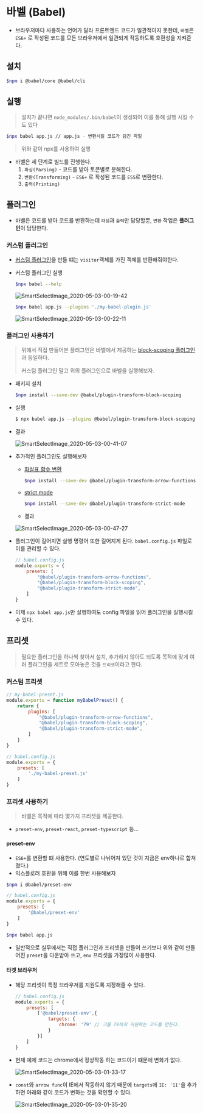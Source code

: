 ​	

# 바벨 (Babel)

* 브라우저마다 사용하는 언어가 달라 프론트엔드 코드가 일관적이지 못한데, `바벨`은 `ES6+` 로 작성된 코드를 모든 브라우저에서 일관되게 작동하도록 호환성을 지켜준다.

## 설치

```bash
$npm i @babel/core @babel/cli
```

## 실행

>  설치가 끝나면 `node_modules/.bin/babel`이 생성되어 이를 통해 실행 시킬 수도 있다

```bash
$npx babel app.js // app.js - 변환시킬 코드가 담긴 파일
```

> 위와 같이 npx를 사용하여 실행

* 바벨은 세 단계로 빌드를 진행한다.
  1. `파싱(Parsing)` - 코드를 받아 토큰별로 분해한다.
  2. `변환(Transforming)` - `ES6+` 로 작성된 코드를 `ES5`로 변환한다.
  3. `출력(Printing)`

## 플러그인

* 바벨은 코드를 받아 코드를 반환하는데 `파싱`과 `출력`만 담당할뿐, `변환` 작업은 **플러그인**이 담당한다.

### 커스텀 플러그인

* [커스텀 플러그인](./my-babel-plugin.js)을 만들 떄는 `visitor`객체를 가진 객체를 반환해줘야한다.

* 커스텀 플러그인 실행

  ```bash
  $npx babel --help
  ```

  ![SmartSelectImage_2020-05-03-00-19-42](https://user-images.githubusercontent.com/52653793/80869298-aa87b100-8cda-11ea-8863-f9a927026bfa.png)

  ```bash
  $npx babel app.js --plugins './my-babel-plugin.js'
  ```
  
  ![SmartSelectImage_2020-05-03-00-22-11](https://user-images.githubusercontent.com/52653793/80869358-fa667800-8cda-11ea-8638-4e1a8c2d4d05.png)



### 플러그인 사용하기

> 위에서 직접 만들어본 플러그인은 바벨에서 제공하는 [block-scoping 플러그인](https://babeljs.io/docs/en/babel-plugin-transform-block-scoping)과 동일하다.
>
> 커스텀 플러그인 말고 위의 플러그인으로 바벨을 실행해보자.

* 패키지 설치

  ```bash
  $npm install --save-dev @babel/plugin-transform-block-scoping
  ```

* 실행

  ```bash
  $ npx babel app.js --plugins @babel/plugin-transform-block-scoping
  ```

* 결과

  ![SmartSelectImage_2020-05-03-00-41-07](https://user-images.githubusercontent.com/52653793/80869384-1d912780-8cdb-11ea-8f42-34a58fe41247.png)

* 추가적인 플러그인도 실행해보자

  * [화살표 함수 변환](https://babeljs.io/docs/en/babel-plugin-transform-arrow-functions)

    ```bash
    $npm install --save-dev @babel/plugin-transform-arrow-functions
    ```

  * [strict mode](https://babeljs.io/docs/en/babel-plugin-transform-strict-mode)

    ```bash
    $npm install --save-dev @babel/plugin-transform-strict-mode
    ```

  * 결과

  ![SmartSelectImage_2020-05-03-00-47-27](https://user-images.githubusercontent.com/52653793/80869423-487b7b80-8cdb-11ea-8c0d-3914f200c487.png)

* 플러그인이 길어지면 실행 명령어 또한 길어지게 된다. `babel.config.js` 파일로 이를 관리할 수 있다.

  ```javascript
  // babel.config.js
  module.exports = {
      presets: [
          "@babel/plugin-transform-arrow-functions",
          "@babel/plugin-transform-block-scoping",
          "@babel/plugin-transform-strict-mode",  
      ]
  }
  ```

* 이제 `npx babel app.js`만 실행하여도 config 파일을 읽어 플러그인을 실행시킬 수 있다.

## 프리셋

> 필요한 플러그인을 하나씩 찾아서 설치, 추가하지 않아도 되도록 목적에 맞게 여러 플러그인을 세트로 모아놓은 것을 `프리셋`이라고 한다.

### 커스텀 프리셋

```javascript
// my-babel-preset.js
module.exports = function myBabelPreset() {
    return {
        plugins: [
            "@babel/plugin-transform-arrow-functions",
            "@babel/plugin-transform-block-scoping",
            "@babel/plugin-transform-strict-mode",            
        ]
    }
}
```

```javascript
// babel.config.js
module.exports = {
    presets: [
        './my-babel-preset.js'
    ]
}
```

### 프리셋 사용하기

> 바벨은 목적에 따라 몇가지 프리셋을 제공한다.

* `preset-env`, `preset-react`, `preset-typescript` 등...

#### preset-env

* `ES6+`를 변환할 떄 사용한다. (연도별로 나뉘어져 있던 것이 지금은 env하나로 합쳐졌다.)
* 익스플로러 호환을 위해 이를 한번 사용해보자

```bash
$npm i @babel/preset-env
```

```javascript
// babel.config.js
module.exports = {
    presets: [
        '@babel/preset-env'
    ]
}
```

```bash
$npx babel app.js
```

* 일반적으로 실무에서는 직접 플러그인과 프리셋을 만들어 쓰기보다 위와 같이 만들어진 `preset`을 다운받아 쓰고, `env` 프리셋을 가장많이 사용한다.

#### 타겟 브라우저

* 해당 프리셋이 특정 브라우저를 지원도록 지정해줄 수 있다.

  ```javascript
  // babel.config.js
  module.exports = {
      presets: [
          ['@babel/preset-env',{
              targets: {
                  chrome: '79' // 크롬 79까지 지원하는 코드를 만든다.
              }
          }]
      ]
  }
  ```

* 현재 예제 코드는 chrome에서 정상작동 하는 코드이기 떄문에 변화가 없다.

  ![SmartSelectImage_2020-05-03-01-33-17](https://user-images.githubusercontent.com/52653793/80869929-20414c00-8cde-11ea-9c0a-71fe0143b98c.png)

* `const`와 `arrow func`이 IE에서 작동하지 않기 때문에 `targets`에 `IE: '11'`을 추가하면 아래와 같이 코드가 변하는 것을 확인할 수 있다.

  ![SmartSelectImage_2020-05-03-01-35-20](https://user-images.githubusercontent.com/52653793/80869969-5e3e7000-8cde-11ea-8c2d-fe58b24f038d.png)

